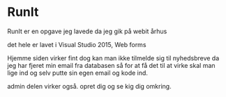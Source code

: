 # RunIt
RunIt er en opgave jeg lavede da jeg gik på webit århus

det hele er lavet i Visual Studio 2015, Web forms

Hjemme siden virker fint dog kan man ikke tilmelde sig til nyhedsbreve da jeg har fjeret min email fra databasen
så for at få det til at virke skal man lige ind og selv putte sin egen email og kode ind.

admin delen virker også.
opret dig og se kig dig omkring.
